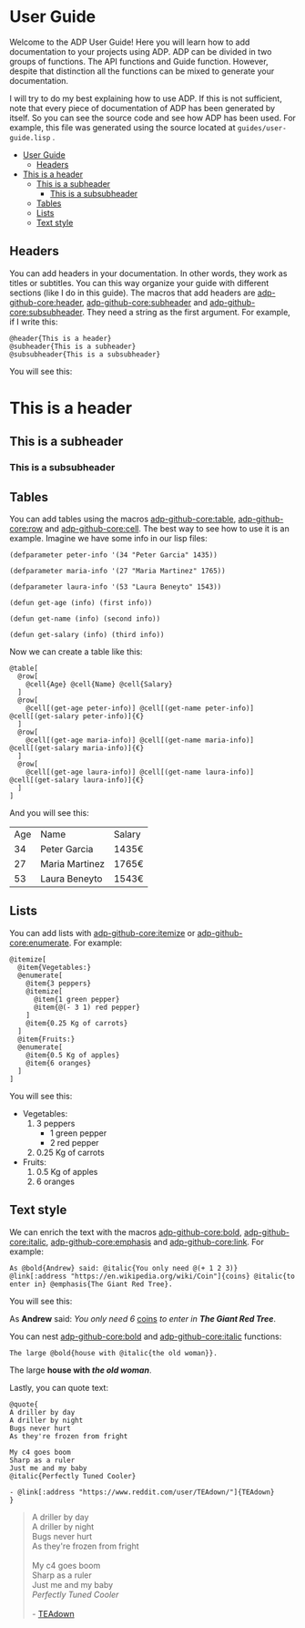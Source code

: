 
<a id="header-adp-github-user-guide"></a>
# User Guide

Welcome to the ADP User Guide\! Here you will learn how to add documentation to your projects using ADP\. ADP can be divided in two groups of functions\. The API functions and Guide function\. However\, despite that distinction all the functions can be mixed to generate your documentation\.

I will try to do my best explaining how to use ADP\. If this is not sufficient\, note that every piece of documentation of ADP has been generated by itself\. So you can see the source code and see how ADP has been used\. For example\, this file was generated using the source located at ``` guides/user-guide.lisp ``` \.

* [User Guide](/docs/scribble/user-guide.md#header-adp-github-user-guide)
  * [Headers](/docs/scribble/user-guide.md#header-adp-github-headertag909)
* [This is a header](/docs/scribble/user-guide.md#header-adp-github-headertag910)
  * [This is a subheader](/docs/scribble/user-guide.md#header-adp-github-headertag911)
    * [This is a subsubheader](/docs/scribble/user-guide.md#header-adp-github-headertag912)
  * [Tables](/docs/scribble/user-guide.md#header-adp-github-headertag913)
  * [Lists](/docs/scribble/user-guide.md#header-adp-github-headertag914)
  * [Text style](/docs/scribble/user-guide.md#header-adp-github-headertag915)


<a id="header-adp-github-headertag909"></a>
## Headers

You can add headers in your documentation\. In other words\, they work as titles or subtitles\. You can this way organize your guide with different sections \(like I do in this guide\)\. The macros that add headers are [adp\-github\-core\:header](/docs/src/functions.md#function-adp-github-core-header)\, [adp\-github\-core\:subheader](/docs/src/functions.md#function-adp-github-core-subheader) and [adp\-github\-core\:subsubheader](/docs/src/functions.md#function-adp-github-core-subsubheader)\. They need a string as the first argument\. For example\, if I write this\:

`````common-lisp
@header{This is a header}
@subheader{This is a subheader}
@subsubheader{This is a subsubheader}
`````

You will see this\:

<a id="header-adp-github-headertag910"></a>
# This is a header
<a id="header-adp-github-headertag911"></a>
## This is a subheader
<a id="header-adp-github-headertag912"></a>
### This is a subsubheader

<a id="header-adp-github-headertag913"></a>
## Tables

You can add tables using the macros [adp\-github\-core\:table](/docs/src/functions.md#function-adp-github-core-table)\, [adp\-github\-core\:row](/docs/src/functions.md#function-adp-github-core-row) and [adp\-github\-core\:cell](/docs/src/functions.md#function-adp-github-core-cell)\. The best way to see how to use it is an example\. Imagine we have some info in our lisp files\:

`````common-lisp
(defparameter peter-info '(34 "Peter Garcia" 1435))

(defparameter maria-info '(27 "Maria Martinez" 1765))

(defparameter laura-info '(53 "Laura Beneyto" 1543))

(defun get-age (info) (first info))

(defun get-name (info) (second info))

(defun get-salary (info) (third info))
`````

Now we can create a table like this\:

`````common-lisp
@table[
  @row[
    @cell{Age} @cell{Name} @cell{Salary}
  ]
  @row[
    @cell[(get-age peter-info)] @cell[(get-name peter-info)] @cell[(get-salary peter-info)]{€}
  ]
  @row[
    @cell[(get-age maria-info)] @cell[(get-name maria-info)] @cell[(get-salary maria-info)]{€}
  ]
  @row[
    @cell[(get-age laura-info)] @cell[(get-name laura-info)] @cell[(get-salary laura-info)]{€}
  ]
]
`````

And you will see this\:

<table>
<tr>
<td>Age</td>
<td>Name</td>
<td>Salary</td>
</tr>
<tr>
<td>34</td>
<td>Peter Garcia</td>
<td>1435€</td>
</tr>
<tr>
<td>27</td>
<td>Maria Martinez</td>
<td>1765€</td>
</tr>
<tr>
<td>53</td>
<td>Laura Beneyto</td>
<td>1543€</td>
</tr>
</table>

<a id="header-adp-github-headertag914"></a>
## Lists

You can add lists with [adp\-github\-core\:itemize](/docs/src/functions.md#function-adp-github-core-itemize) or [adp\-github\-core\:enumerate](/docs/src/functions.md#function-adp-github-core-enumerate)\. For example\:

`````common-lisp
@itemize[
  @item{Vegetables:}
  @enumerate[
    @item{3 peppers}
    @itemize[
      @item{1 green pepper}
      @item{@(- 3 1) red pepper}
    ]
    @item{0.25 Kg of carrots}
  ]
  @item{Fruits:}
  @enumerate[
    @item{0.5 Kg of apples}
    @item{6 oranges}
  ]
]
`````

You will see this\:

* Vegetables\:
  1. 3 peppers
     * 1 green pepper
     * 2 red pepper
  2. 0\.25 Kg of carrots
* Fruits\:
  1. 0\.5 Kg of apples
  2. 6 oranges


<a id="header-adp-github-headertag915"></a>
## Text style

We can enrich the text with the macros [adp\-github\-core\:bold](/docs/src/functions.md#function-adp-github-core-bold)\, [adp\-github\-core\:italic](/docs/src/functions.md#function-adp-github-core-italic)\, [adp\-github\-core\:emphasis](/docs/src/functions.md#function-adp-github-core-emphasis) and [adp\-github\-core\:link](/docs/src/functions.md#function-adp-github-core-link)\. For example\:

`````text
As @bold{Andrew} said: @italic{You only need @(+ 1 2 3)} @link[:address "https://en.wikipedia.org/wiki/Coin"]{coins} @italic{to enter in} @emphasis{The Giant Red Tree}.
`````

You will see this\:

As **Andrew** said\: _You only need 6_ [coins](https://en.wikipedia.org/wiki/Coin) _to enter in_ ***The Giant Red Tree***\.

You can nest [adp\-github\-core\:bold](/docs/src/functions.md#function-adp-github-core-bold) and [adp\-github\-core\:italic](/docs/src/functions.md#function-adp-github-core-italic) functions\:

`````text
The large @bold{house with @italic{the old woman}}.
`````

The large **house with _the old woman_**\.

Lastly\, you can quote text\:

`````text
@quote{
A driller by day
A driller by night
Bugs never hurt
As they're frozen from fright

My c4 goes boom
Sharp as a ruler
Just me and my baby
@italic{Perfectly Tuned Cooler}

- @link[:address "https://www.reddit.com/user/TEAdown/"]{TEAdown}
}
`````

> A driller by day<br>
> A driller by night<br>
> Bugs never hurt<br>
> As they\'re frozen from fright<br>
> <br>
> My c4 goes boom<br>
> Sharp as a ruler<br>
> Just me and my baby<br>
> _Perfectly Tuned Cooler_<br>
> <br>
> \- [TEAdown](https://www.reddit.com/user/TEAdown/)